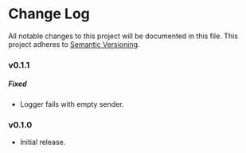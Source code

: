 # Change Log
All notable changes to this project will be documented in this file.
This project adheres to [Semantic Versioning](http://semver.org/).

### v0.1.1

##### Fixed

* Logger fails with empty sender. 

### v0.1.0

* Initial release.
